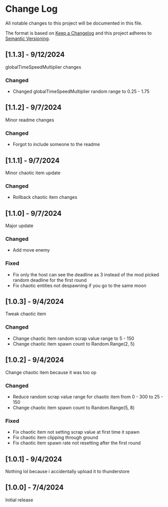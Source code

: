# Change Log
All notable changes to this project will be documented in this file.
 
The format is based on [Keep a Changelog](http://keepachangelog.com/)
and this project adheres to [Semantic Versioning](http://semver.org/).

## [1.1.3] - 9/12/2024

globalTimeSpeedMultiplier changes

### Changed
- Changed globalTimeSpeedMultiplier random range to 0.25 - 1.75

## [1.1.2] - 9/7/2024

Minor readme changes

### Changed
- Forgot to include someone to the readme

## [1.1.1] - 9/7/2024

Minor chaotic item update

### Changed
- Rollback chaotic item changes

## [1.1.0] - 9/7/2024

Major update

### Changed
- Add move enemy


### Fixed
- Fix only the host can see the deadline as 3 instead of the mod picked random deadline for the first round
- Fix chaotic entities not despawning if you go to the same moon

## [1.0.3] - 9/4/2024

Tweak chaotic item

### Changed

- Change chaotic item random scrap value range to 5 - 150
- Change chaotic item spawn count to Random.Range(2, 5)

## [1.0.2] - 9/4/2024

Change chaotic item because it was too op

### Changed
  
- Reduce random scrap value range for chaotic item from 0 - 300 to 25 - 150
- Change chaotic item spawn count to Random.Range(5, 8)

### Fixed
- Fix chaotic item not setting scrap value at first time it spawn
- Fix chaotic item clipping through ground
- Fix chaotic item spawn rate not resetting after the first round

## [1.0.1] - 9/4/2024

Nothing lol because i accidentally upload it to thunderstore
 
## [1.0.0] - 7/4/2024
 
Initial release